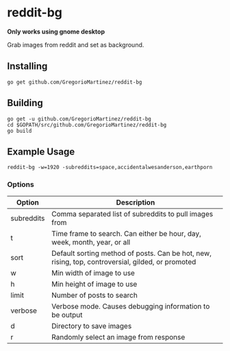# reddit-bg
**Only works using gnome desktop**

Grab images from reddit and set as background.

## Installing
`go get github.com/GregorioMartinez/reddit-bg`

## Building
```
go get -u github.com/GregorioMartinez/reddit-bg
cd $GOPATH/src/github.com/GregorioMartinez/reddit-bg
go build
```

## Example Usage
`reddit-bg -w=1920 -subreddits=space,accidentalwesanderson,earthporn`

### Options
| Option | Description |
| --- | --- |
| subreddits | Comma separated list of subreddits to pull images from |
| t | Time frame to search. Can either be hour, day, week, month, year, or all |
| sort | Default sorting method of posts. Can be hot, new, rising, top, controversial, gilded, or promoted |
| w | Min width of image to use |
| h | Min height of image to use |
| limit | Number of posts to search |
| verbose | Verbose mode. Causes debugging information to be output |
| d | Directory to save images |
| r | Randomly select an image from response |